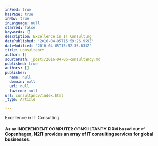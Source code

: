 ```yaml
---
inFeed: true
hasPage: true
inNav: true
inLanguage: null
starred: false
keywords: []
description: Excellence in IT Consulting
datePublished: '2016-04-05T15:59:26.959Z'
dateModified: '2016-04-05T15:52:35.635Z'
title: Consultancy
author: []
sourcePath: _posts/2016-04-05-consultancy.md
published: true
authors: []
publisher:
  name: null
  domain: null
  url: null
  favicon: null
url: consultancy/index.html
_type: Article

---
```

Excellence in IT Consulting

#### As an INDEPENDENT COMPUTER CONSULTANCY FIRM based out of Copenhagen, N2IT provides an array of IT consulting services for global businesses.